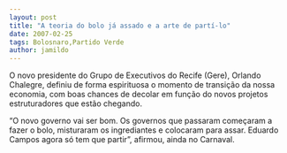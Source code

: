 ```yaml
---
layout: post
title: "A teoria do bolo já assado e a arte de partí-lo"
date: 2007-02-25
tags: Bolosnaro,Partido Verde
author: jamildo
---
```

O novo presidente do Grupo de Executivos do Recife (Gere), Orlando Chalegre, definiu de forma espirituosa o momento de transi&ccedil;&atilde;o da nossa economia, com boas chances de decolar em fun&ccedil;&atilde;o do novos projetos estruturadores que est&atilde;o chegando.

&ldquo;O novo governo vai ser bom. Os governos que passaram come&ccedil;aram a fazer o bolo, misturaram os ingrediantes e colocaram para assar. Eduardo Campos agora s&oacute; tem que partir&rdquo;, afirmou, ainda no Carnaval.